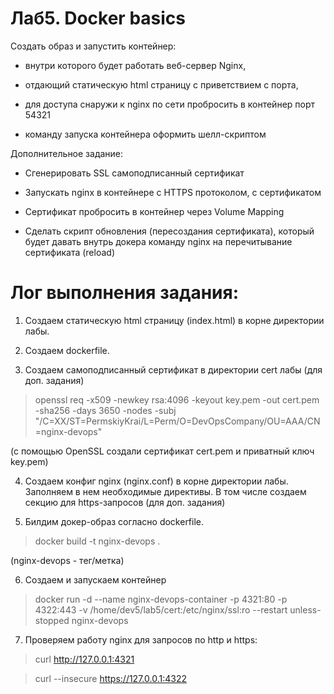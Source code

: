 # Лаб5. Docker basics

Создать образ и запустить контейнер:

- внутри которого будет работать веб-сервер Nginx,

- отдающий статическую html страницу с приветствием с порта,

- для доступа снаружи к nginx по сети пробросить в контейнер порт 54321

- команду запуска контейнера оформить шелл-скриптом

Дополнительное задание:

- Сгенерировать SSL самоподписанный сертификат

- Запускать nginx в контейнере с HTTPS протоколом, с сертификатом

- Сертификат пробросить в контейнер через Volume Mapping

- Сделать скрипт обновления (пересоздания сертификата), который будет давать внутрь докера команду nginx на перечитывание сертификата (reload)

# Лог выполнения задания:

1. Создаем статическую html страницу (index.html) в корне директории лабы.

2. Создаем dockerfile.

3. Создаем самоподписанный сертификат в директории cert лабы (для доп. задания)

> openssl req -x509 -newkey rsa:4096 -keyout key.pem -out cert.pem -sha256 -days 3650 -nodes -subj "/C=XX/ST=PermskiyKrai/L=Perm/O=DevOpsCompany/OU=AAA/CN=nginx-devops"

(с помощью OpenSSL создали сертификат cert.pem и приватный ключ key.pem) 

4. Создаем конфиг nginx (nginx.conf) в корне директории лабы. Заполняем в нем необходимые директивы. В том числе создаем секцию для https-запросов (для доп. задания)

5. Билдим докер-образ согласно dockerfile.

> docker build -t nginx-devops .

(nginx-devops - тег/метка)

6. Создаем и запускаем контейнер

> docker run -d --name nginx-devops-container -p 4321:80 -p 4322:443 -v /home/dev5/lab5/cert:/etc/nginx/ssl:ro --restart unless-stopped nginx-devops

7. Проверяем работу nginx для запросов по http и https:

> curl http://127.0.0.1:4321

> curl --insecure https://127.0.0.1:4322





